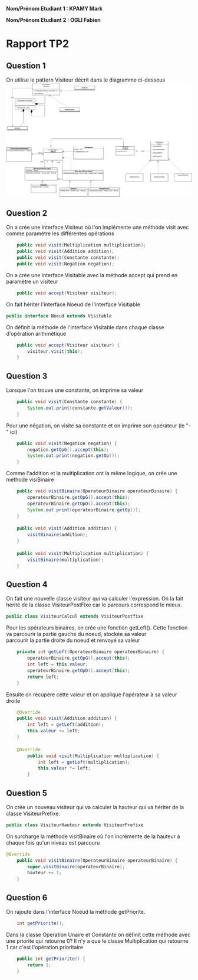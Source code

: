 **Nom/Prénom Etudiant 1 : KPAMY Mark**

**Nom/Prénom Etudiant 2 : OGLI Fabien**

# Rapport TP2

## Question 1
On utilise le pattern Visiteur décrit dans le diagramme ci-dessous
![diagramme classe](images/diagclasse.png)

## Question 2
On a crée une interface Visiteur où l'on implémente une méthode visit avec comme paramètre les différentes opérations
```JAVA
    public void visit(Multiplication multiplication);
    public void visit(Addition addition);
    public void visit(Constante constante);
    public void visit(Negation negation);
```
On a crée une interface Visitable avec la méthode accept qui prend en paramètre un visiteur 
```JAVA
    public void accept(Visiteur visiteur);
```
On fait hériter l'interface Noeud de l'interface Visitiable
```JAVA
public interface Noeud extends Visitable
```

On définit la méthode de l'interface Visitable dans chaque classe d'opération arithmétique
```JAVA
	public void accept(Visiteur visiteur) {
		visiteur.visit(this);
	}
```
## Question 3
Lorsque l'on trouve une constante, on imprime sa valeur  
```JAVA
    public void visit(Constante constante) {
        System.out.print(constante.getValeur());
    }
```
Pour une négation, on visite sa constante et on imprime son opérateur (le "-" ici) 
```JAVA
    public void visit(Negation negation) {
        negation.getOpG().accept(this);
        System.out.print(negation.getOp());
    }
```
Comme l'addition et la multiplication ont la même logique, on crée une méthode visiBinaire
```JAVA
    public void visitBinaire(OperateurBinaire operateurBinaire) {
        operateurBinaire.getOpG().accept(this);
        operateurBinaire.getOpD().accept(this);
        System.out.print(operateurBinaire.getOp());
    }

    public void visit(Addition addition) {
        visitBinaire(addition);
    }

    public void visit(Multiplication multiplication) {
        visitBinaire(multiplication);
    }
```

## Question 4
On fait une nouvelle classe visiteur qui va calculer l'expression. On la fait hérité de la classe VisiteurPostFixe car le parcours correspond le mieux.  
```JAVA
public class VisiteurCalcul extends VisiteurPostfixe
```

Pour les opérateurs binaires, on crée une fonction getLeft(). Cette fonction va parcourir la partie gauche du noeud, stockée sa valeur  
parcourir la partie droite du noeud et renvoyé sa valeur
```JAVA
    private int getLeft(OperateurBinaire operateurBinaire) {
        operateurBinaire.getOpG().accept(this);
        int left = this.valeur;
        operateurBinaire.getOpD().accept(this);
        return left;
    }
```
Ensuite on récupère cette valeur et on applique l'opérateur à sa valeur droite
```JAVA
    @Override
    public void visit(Addition addition) {
        int left = getLeft(addition);
        this.valeur += left;
    }
    
    @Override
        public void visit(Multiplication multiplication) {
            int left = getLeft(multiplication);
            this.valeur *= left;
        }
```
## Question 5
On crée un nouveau visiteur qui va calculer la hauteur qui va hériter de la classe VisiteurPrefixe.
```JAVA
public class VisiteurHauteur extends VisiteurPrefixe
```
On surcharge la méthode visitBinaire où l'on incrémente de la hauteur à chaque fois qu'un niveau est parcouru 
```JAVA
@Override
    public void visitBinaire(OperateurBinaire operateurBinaire) {
        super.visitBinaire(operateurBinaire);
        hauteur += 1;
    }
```
## Question 6
On rajoute dans l'interface Noeud la méthode getPriorite. 
```JAVA
    int getPriorite();
```
Dans la classe Operation Unaire et Constante on définit cette méthode avec une priorite qui retourne 0?
Il n'y a que le classe Multiplication qui retourne 1 car c'est l'opération prioritaire
```JAVA
	public int getPriorite() {
	    return 1;
    }
```